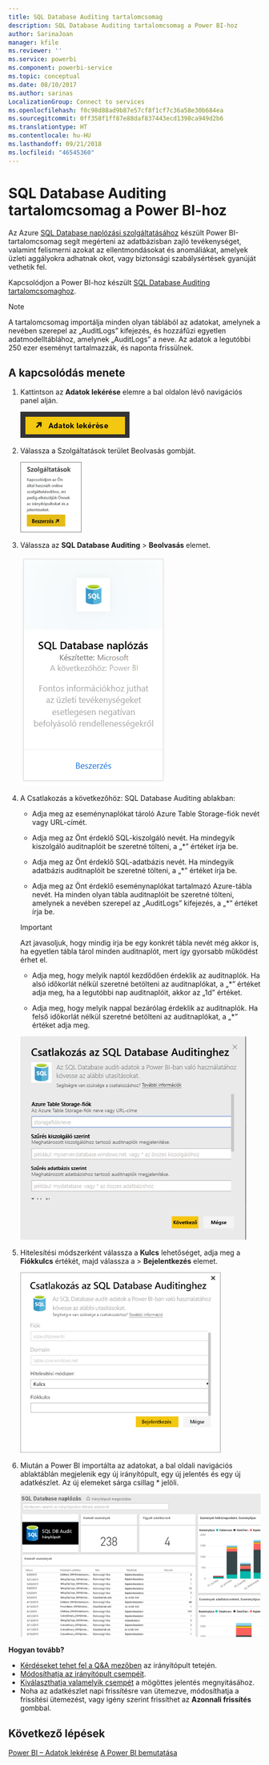 ```yaml
---
title: SQL Database Auditing tartalomcsomag
description: SQL Database Auditing tartalomcsomag a Power BI-hoz
author: SarinaJoan
manager: kfile
ms.reviewer: ''
ms.service: powerbi
ms.component: powerbi-service
ms.topic: conceptual
ms.date: 08/10/2017
ms.author: sarinas
LocalizationGroup: Connect to services
ms.openlocfilehash: f0c98d88ad9b87e57cf8f1cf7c36a58e30b684ea
ms.sourcegitcommit: 0ff358f1ff87e88daf837443ecd1398ca949d2b6
ms.translationtype: HT
ms.contentlocale: hu-HU
ms.lasthandoff: 09/21/2018
ms.locfileid: "46545360"
---
```

# <a name="sql-database-auditing-content-pack-for-power-bi"></a>SQL Database Auditing tartalomcsomag a Power BI-hoz
Az Azure [SQL Database naplózási szolgáltatásához](http://azure.microsoft.com/documentation/articles/sql-database-auditing-get-started/) készült Power BI-tartalomcsomag segít megérteni az adatbázisban zajló tevékenységet, valamint felismerni azokat az ellentmondásokat és anomáliákat, amelyek üzleti aggályokra adhatnak okot, vagy biztonsági szabálysértések gyanúját vethetik fel. 

Kapcsolódjon a Power BI-hoz készült [SQL Database Auditing tartalomcsomaghoz](https://app.powerbi.com/getdata/services/sql-db-auditing).

>[!NOTE]
>A tartalomcsomag importálja minden olyan táblából az adatokat, amelynek a nevében szerepel az „AuditLogs” kifejezés, és hozzáfűzi egyetlen adatmodelltáblához, amelynek „AuditLogs” a neve. Az adatok a legutóbbi 250 ezer eseményt tartalmazzák, és naponta frissülnek.

## <a name="how-to-connect"></a>A kapcsolódás menete
1. Kattintson az **Adatok lekérése** elemre a bal oldalon lévő navigációs panel alján.
   
   ![](media/service-connect-to-azure-sql-database-auditing/pbi_getdata.png) 
2. Válassza a Szolgáltatások terület Beolvasás gombját.
   
   ![](media/service-connect-to-azure-sql-database-auditing/pbi_getservices.png) 
3. Válassza az **SQL Database Auditing** \> **Beolvasás** elemet.
   
   ![](media/service-connect-to-azure-sql-database-auditing/sqldbaudit.png)
4. A Csatlakozás a következőhöz: SQL Database Auditing ablakban:
   
   - Adja meg az eseménynaplókat tároló Azure Table Storage-fiók nevét vagy URL-címét.
   
   - Adja meg az Önt érdeklő SQL-kiszolgáló nevét. Ha mindegyik kiszolgáló auditnaplóit be szeretné tölteni, a „\*” értéket írja be.
   
   - Adja meg az Önt érdeklő SQL-adatbázis nevét. Ha mindegyik adatbázis auditnaplóit be szeretné tölteni, a „\*” értéket írja be.
   
   - Adja meg az Önt érdeklő eseménynaplókat tartalmazó Azure-tábla nevét. Ha minden olyan tábla auditnaplóit be szeretné tölteni, amelynek a nevében szerepel az „AuditLogs” kifejezés, a „\*” értéket írja be.
   
   >[!IMPORTANT]
   >Azt javasoljuk, hogy mindig írja be egy konkrét tábla nevét még akkor is, ha egyetlen tábla tárol minden auditnaplót, mert így gyorsabb működést érhet el.
   
   - Adja meg, hogy melyik naptól kezdődően érdeklik az auditnaplók. Ha alsó időkorlát nélkül szeretné betölteni az auditnaplókat, a „\*” értéket adja meg, ha a legutóbbi nap auditnaplóit, akkor az „1d” értéket.
   
   - Adja meg, hogy melyik nappal bezárólag érdeklik az auditnaplók. Ha felső időkorlát nélkül szeretné betölteni az auditnaplókat, a „\*” értéket adja meg.
   
   ![](media/service-connect-to-azure-sql-database-auditing/dbauditing_param.png)
5. Hitelesítési módszerként válassza a **Kulcs** lehetőséget, adja meg a **Fiókkulcs** értékét, majd válassza a \> **Bejelentkezés** elemet.
   
   ![](media/service-connect-to-azure-sql-database-auditing/pbi_sqlauditing3.png)
6. Miután a Power BI importálta az adatokat, a bal oldali navigációs ablaktáblán megjelenik egy új irányítópult, egy új jelentés és egy új adatkészlet. Az új elemeket sárga csillag \* jelöli.
   
   ![](media/service-connect-to-azure-sql-database-auditing/pbi_sqldbauditingnewdash.png)

**Hogyan tovább?**

* [Kérdéseket tehet fel a Q&A mezőben](consumer/end-user-q-and-a.md) az irányítópult tetején.
* [Módosíthatja az irányítópult csempéit](service-dashboard-edit-tile.md).
* [Kiválaszthatja valamelyik csempét](consumer/end-user-tiles.md) a mögöttes jelentés megnyitásához.
* Noha az adatkészlet napi frissítésre van ütemezve, módosíthatja a frissítési ütemezést, vagy igény szerint frissíthet az **Azonnali frissítés** gombbal.

## <a name="next-steps"></a>Következő lépések
[Power BI – Adatok lekérése](service-get-data.md)
[A Power BI bemutatása](power-bi-overview.md)
